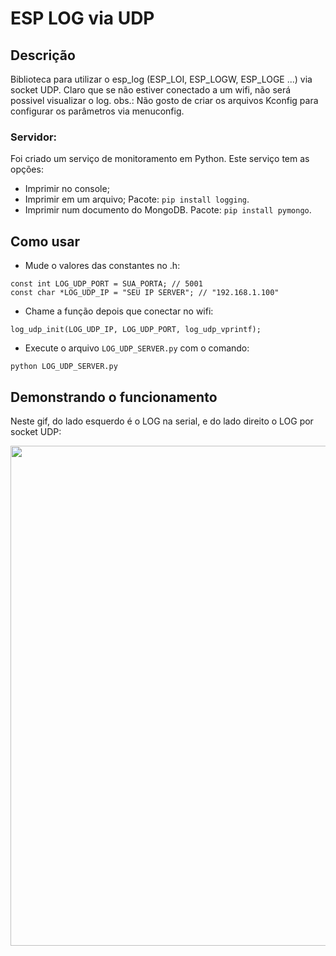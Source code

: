 # ESP LOG via UDP
## Descrição

Biblioteca para utilizar o esp_log (ESP_LOI, ESP_LOGW, ESP_LOGE ...) via socket UDP.
Claro que se não estiver conectado a um wifi, não será possivel visualizar o log.
obs.: Não gosto de criar os arquivos Kconfig para configurar os parâmetros via menuconfig.

### Servidor:

Foi criado um serviço de monitoramento em Python. Este serviço tem as opções:
* Imprimir no console;
* Imprimir em um arquivo; Pacote: `pip install logging`.
* Imprimir num documento do MongoDB. Pacote: `pip install pymongo`.

## Como usar

* Mude o valores das constantes no .h:
``` 
const int LOG_UDP_PORT = SUA_PORTA; // 5001
const char *LOG_UDP_IP = "SEU IP SERVER"; // "192.168.1.100"
```

* Chame a função depois que conectar no wifi:
```
log_udp_init(LOG_UDP_IP, LOG_UDP_PORT, log_udp_vprintf);
```

* Execute o arquivo `LOG_UDP_SERVER.py` com o comando: 
```
python LOG_UDP_SERVER.py
```

## Demonstrando o funcionamento

Neste gif, do lado esquerdo é o LOG na serial, e do lado direito o LOG por socket UDP:

<img src="./videos/log udp.gif" width="800" heigth="600">